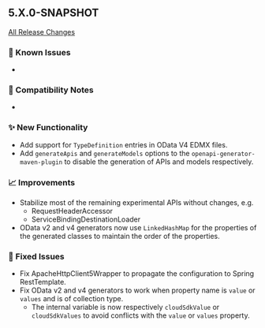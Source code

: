 ## 5.X.0-SNAPSHOT

[All Release Changes](https://github.com/SAP/cloud-sdk-java/releases)

### 🚧 Known Issues

- 

### 🔧 Compatibility Notes

- 

### ✨ New Functionality

- Add support for `TypeDefinition` entries in OData V4 EDMX files.
- Add `generateApis` and `generateModels` options to the `openapi-generator-maven-plugin` to
  disable the generation of APIs and models respectively.

### 📈 Improvements

- Stabilize most of the remaining experimental APIs without changes, e.g.
  - RequestHeaderAccessor
  - ServiceBindingDestinationLoader
- OData v2 and v4 generators now use `LinkedHashMap` for the properties of the generated classes to maintain the order of the properties.

### 🐛 Fixed Issues

- Fix ApacheHttpClient5Wrapper to propagate the configuration to Spring RestTemplate.
- Fix OData v2 and v4 generators to work when property name is `value` or `values` and is of collection type.
  - The internal variable is now respectively `cloudSdkValue` or `cloudSdkValues` to avoid conflicts with the `value` or `values` property.
